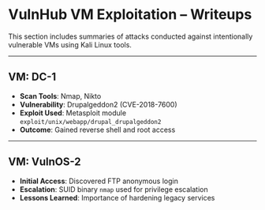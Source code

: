 # VulnHub VM Exploitation – Writeups

This section includes summaries of attacks conducted against intentionally vulnerable VMs using Kali Linux tools.

---

## VM: DC-1

- **Scan Tools**: Nmap, Nikto
- **Vulnerability**: Drupalgeddon2 (CVE-2018-7600)
- **Exploit Used**: Metasploit module `exploit/unix/webapp/drupal_drupalgeddon2`
- **Outcome**: Gained reverse shell and root access

---

## VM: VulnOS-2

- **Initial Access**: Discovered FTP anonymous login
- **Escalation**: SUID binary `nmap` used for privilege escalation
- **Lessons Learned**: Importance of hardening legacy services
